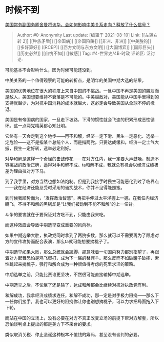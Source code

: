 # 时候不到
[美国常务副国务卿舍曼将访华，会如何影响中美关系走向？释放了什么信号？](https://www.zhihu.com/question/473855127/answer/2012371541)

> Author: #0-Anonymity
> Last update: [编辑于 2021-08-10]
> Link: [[左转右转 2]] [[种族矛盾]] [[帝国病]] [[帝国陷阱]] [[非洲、非洲]] [[中美脱钩]] [[多好算好]] [[RCEP]] [[西方文明与东方文明]] [[大国博弈]] [[国际巨头]] [[历史必然]] [[自愧不如]] [[敏感]]
> Tag: #4-世界史/4B-时政
> 评论区:
> 泛讨论:

可能基本不会影响什么，因为时候可能还没到。

中美关系的一个值得观察的可能的转折点，是明年的美国中期大选的结果。

美国的优势地位在很大的程度上来自中国的不挑战。一旦中国不再是美国的朋友而是敌人，美国想要维持不衰落是不可能的。中美越敌对，美国能从中国手里得到的支持就越少，为对抗中国消耗的成本就越大，这必定会导致美国从全球不停的撤退。

美国是有帝国病的国家，一旦走下坡路，下滑的惯性就会飞速的积累形成恶性循环。这一点两党精英都心知肚明。

它终有一天会走到这个地步——再不和解，经济一定下滑、民生一定恶化、选举一定危险——这不是指某个总统个人，而是指两党。只要达成缓和，经济一定士气大振，民生一定好转，选举必定利好。

对华和解是这样一个奇怪的击鼓传花——在对方任内，我一定要大声鼓噪，制造不容挑战的政治正确，逼得对手和解不成。ta和解不成，我就总有机会以经济成绩极差为理由拉对方下马。

到了我手里，对方当然也想如法炮制。但是到我接手时民生可能恶化到过了临界点——我在经济还能忍受时采用的骚扰战术，你并不见得能照搬。

到时候我顺势而为，“发挥政治智慧”，再把手伸过太平洋握上一握。在我任内经济腾飞，不得不和解的黑锅却是“让我们被动到不能不和解”的上一任背。

斗争的要害就在于要保证对方吃不到，只能由我来吃。

而这种效应会导致中期选举变成重要的风向标。

如果中期选举大胜，执政党同时拿到了两院多数，那么就可以不需要再为了顾虑对方的宣传攻势而配合表演，那么ta就可能想要摘桃子了。

中期选举如果大败，那么总统就会跛脚，那意味着一切国内努力都别指望了，再跟着对方起舞恐怕是鸡飞蛋打，成为下一届的替罪羊。那么反而不如破罐子破摔，索性跳起来摘桃子，强行和解会成为一种很值得考虑的死里求活的策略。

中期选举之前，只能比赛谁更坚决，不然很可能直接输掉中期选举。

中期选举之后，不论赢了还是输了，达成和解都会比继续对抗对执政党有利。

和解成功，我拿经济成绩求连任。和解不成功，那一定是对手极力阻挠——那么下一任你们接手，我也可以更好的阻挠你让你也别想摘桃子，可以力求把局面拖入下下轮。

而站在中国的立场上，没有必要在对方不真正改变立场的前提下帮对方解套，所以恐怕谈判桌上提出的都是美方下不来台的要求。

类似取消关税、停止造谣这种根本不值钱的筹码，甚至没有谈判的必要。
